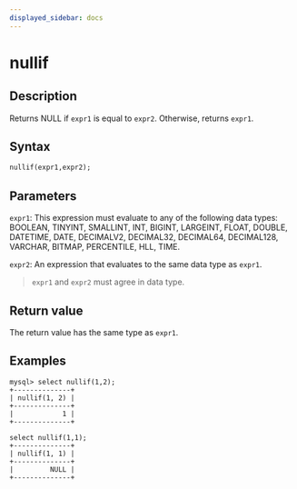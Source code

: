 ```yaml
---
displayed_sidebar: docs
---
```


# nullif

## Description

Returns NULL if `expr1` is equal to `expr2`. Otherwise, returns `expr1`.

## Syntax

```Haskell
nullif(expr1,expr2);
```

## Parameters

`expr1`: This expression must evaluate to any of the following data types: BOOLEAN, TINYINT, SMALLINT, INT, BIGINT, LARGEINT, FLOAT, DOUBLE, DATETIME, DATE, DECIMALV2, DECIMAL32, DECIMAL64, DECIMAL128, VARCHAR, BITMAP, PERCENTILE, HLL, TIME.

`expr2`: An expression that evaluates to the same data type as `expr1`.

> `expr1` and `expr2` must agree in data type.

## Return value

The return value has the same type as `expr1`.

## Examples

```Plain Text
mysql> select nullif(1,2);
+--------------+
| nullif(1, 2) |
+--------------+
|            1 |
+--------------+

select nullif(1,1);
+--------------+
| nullif(1, 1) |
+--------------+
|         NULL |
+--------------+
```
